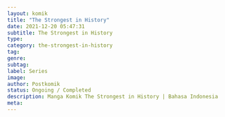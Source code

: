 ```yaml
---
layout: komik
title: "The Strongest in History"
date: 2021-12-20 05:47:31
subtitle: The Strongest in History
type: 
category: the-strongest-in-history
tag: 
genre: 
subtag: 
label: Series
image: 
author: Postkomik
status: Ongoing / Completed
description: Manga Komik The Strongest in History | Bahasa Indonesia
meta: 
---
```

